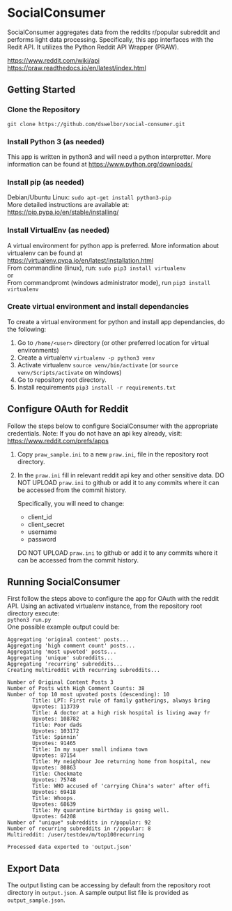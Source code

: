 # SocialConsumer
SocialConsumer aggregates data from the reddits r/popular subreddit and performs light data processing. Specifically, this app interfaces with the Redit API. It utilizes the Python Reddit API Wrapper (PRAW). <br>

https://www.reddit.com/wiki/api <br>
https://praw.readthedocs.io/en/latest/index.html

## Getting Started

### Clone the Repository
`git clone https://github.com/dswelbor/social-consumer.git`

### Install Python 3 (as needed)
This app is written in python3 and will need a python interpretter. More information can be found at https://www.python.org/downloads/

### Install pip (as needed)
Debian/Ubuntu Linux: 
`sudo apt-get install python3-pip` <br>
More detailed instructions are available at: 
https://pip.pypa.io/en/stable/installing/

### Install VirtualEnv (as needed)
A virtual environment for python app is preferred. More information about virtualenv can be found at https://virtualenv.pypa.io/en/latest/installation.html <br>
From commandline (linux), run: `sudo pip3 install virtualenv` <br>
or <br>
From commandpromt (windows administrator mode), run `pip3 install virtualenv`

### Create virtual environment and install dependancies
To create a virtual environment for python and install app dependancies, do the following:
1. Go to `/home/<user>` directory (or other preferred location for virtual environments)
2. Create a virtualenv `virtualenv -p python3 venv`
3. Activate virtualenv `source venv/bin/activate` (or `source venv/Scripts/activate` on windows)
4. Go to repository root directory.
5. Install requirements `pip3 install -r requirements.txt`

## Configure OAuth for Reddit
Follow the steps below to configure SocialConsumer with the appropriate credentials. Note: If you do not have an api key already, visit: https://www.reddit.com/prefs/apps
1. Copy `praw_sample.ini` to a new `praw.ini`, file in the repository root 
directory.
2. In the `praw.ini` fill in relevant reddit api key and 
other sensitive data. DO NOT UPLOAD `praw.ini` to github or add it to 
any commits where it can be accessed from the commit history.

   Specifically, you will need to change: <br>
   - client_id
   - client_secret
   - username
   - password

    DO NOT UPLOAD `praw.ini` to github or add it to 
any commits where it can be accessed from the commit history.


## Running SocialConsumer
First follow the steps above to configure the app for OAuth with the reddit API. Using an activated virtualenv instance, from the repository root directory execute: <br>
`python3 run.py`
<br>
One possible example output could be: <br>
```
Aggregating 'original content' posts...
Aggregating 'high comment count' posts...
Aggregating 'most upvoted' posts...
Aggregating 'unique' subreddits...
Aggregating 'recurring' subreddits...
Creating multireddit with recurring subreddits...

Number of Original Content Posts 3
Number of Posts with High Comment Counts: 38
Number of top 10 most upvoted posts (descending): 10
        Title: LPT: First rule of family gatherings, always bring
        Upvotes: 113739
        Title: A doctor at a high risk hospital is living away fr
        Upvotes: 108782
        Title: Poor dads
        Upvotes: 103172
        Title: Spinnin’
        Upvotes: 91465
        Title: In my super small indiana town
        Upvotes: 87154
        Title: My neighbour Joe returning home from hospital, now
        Upvotes: 80863
        Title: Checkmate
        Upvotes: 75748
        Title: WHO accused of 'carrying China's water' after offi
        Upvotes: 69418
        Title: Whoops.
        Upvotes: 68639
        Title: My quarantine birthday is going well.
        Upvotes: 64208
Number of "unique" subreddits in r/popular: 92
Number of recurring subreddits in r/popular: 8
Multireddit: /user/testdev/m/top100recurring

Processed data exported to 'output.json'
```

## Export Data
The output listing can be accessing by default from the repository root directory in `output.json`. A sample output list file is provided as `output_sample.json`.
